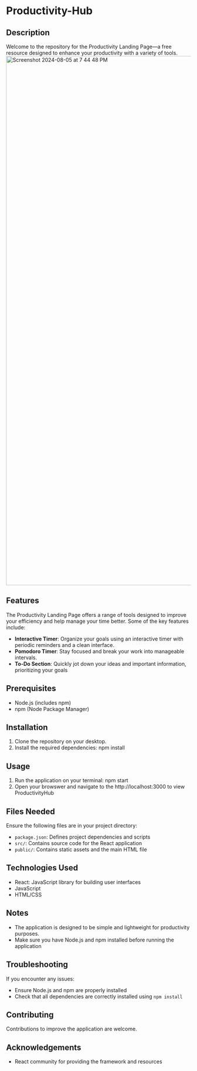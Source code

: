 # Productivity-Hub

## Description
Welcome to the repository for the Productivity Landing Page—a free resource designed to enhance your productivity with a variety of tools. 
<img width="1440" alt="Screenshot 2024-08-05 at 7 44 48 PM" src="https://github.com/user-attachments/assets/7d8d66f9-134a-4b45-87e6-4050546a6565">

## Features

The Productivity Landing Page offers a range of tools designed to improve your efficiency and help manage your time better. Some of the key features include:

- **Interactive Timer**: Organize your goals using an interactive timer with periodic reminders and a clean interface.
- **Pomodoro Timer**: Stay focused and break your work into manageable intervals.
- **To-Do Section**: Quickly jot down your ideas and important information, prioritizing your goals

## Prerequisites
- Node.js (includes npm)
- npm (Node Package Manager)


## Installation
1. Clone the repository on your desktop.
2. Install the required dependencies: npm install

## Usage
1. Run the application on your terminal: npm start
2. Open your browswer and navigate to the http://localhost:3000 to view ProductivityHub

## Files Needed
Ensure the following files are in your project directory:
- `package.json`: Defines project dependencies and scripts
- `src/`: Contains source code for the React application
- `public/`: Contains static assets and the main HTML file

## Technologies Used
- React: JavaScript library for building user interfaces
- JavaScript
- HTML/CSS


## Notes
- The application is designed to be simple and lightweight for productivity purposes.
- Make sure you have Node.js and npm installed before running the application
  
## Troubleshooting
If you encounter any issues:
- Ensure Node.js and npm are properly installed
- Check that all dependencies are correctly installed using `npm install`
  
## Contributing
Contributions to improve the application are welcome.

## Acknowledgements
- React community for providing the framework and resources
